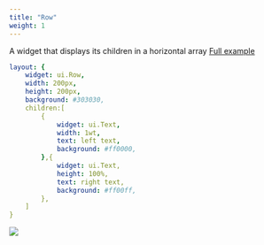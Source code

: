 ```yaml
---
title: "Row"
weight: 1
---
```


A widget that displays its children in a horizontal array
[Full example](https://github.com/nuxui/samples/tree/master/widgets/row)

```yaml
layout: {
    widget: ui.Row,
    width: 200px,
    height: 200px,
    background: #303030,
    children:[
        {
            widget: ui.Text,
            width: 1wt,
            text: left text,
            background: #ff0000,
        },{
            widget: ui.Text,
            height: 100%,
            text: right text,
            background: #ff00ff,
        },
    ]
}

```

![](https://gitee.com/nuxui/samples/raw/master/widgets/row/preview.webp)
